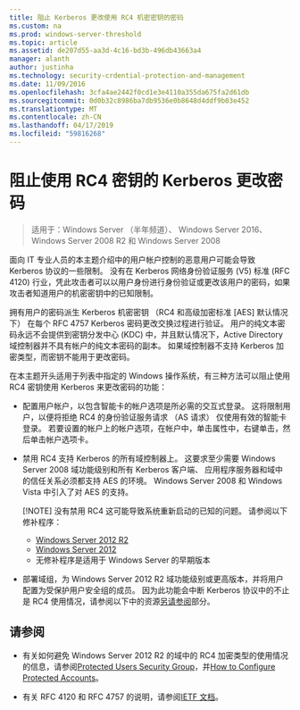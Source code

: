 ```yaml
---
title: 阻止 Kerberos 更改使用 RC4 机密密钥的密码
ms.custom: na
ms.prod: windows-server-threshold
ms.topic: article
ms.assetid: de207d55-aa3d-4c16-bd3b-496db43663a4
manager: alanth
author: justinha
ms.technology: security-crdential-protection-and-management
ms.date: 11/09/2016
ms.openlocfilehash: 3cfa4ae2442f0cd1e3e4110a355da675fa2d61db
ms.sourcegitcommit: 0d0b32c8986ba7db9536e0b8648d4ddf9b03e452
ms.translationtype: MT
ms.contentlocale: zh-CN
ms.lasthandoff: 04/17/2019
ms.locfileid: "59816268"
---
```

# <a name="preventing-kerberos-change-password-that-uses-rc4-secret-keys"></a>阻止使用 RC4 密钥的 Kerberos 更改密码

>适用于：Windows Server （半年频道）、 Windows Server 2016、 Windows Server 2008 R2 和 Windows Server 2008

面向 IT 专业人员的本主题介绍中的用户帐户控制的恶意用户可能会导致 Kerberos 协议的一些限制。 没有在 Kerberos 网络身份验证服务 (V5) 标准 (RFC 4120) 行业，凭此攻击者可以以用户身份进行身份验证或更改该用户的密码，如果攻击者知道用户的机密密钥中的已知限制。

拥有用户的密码派生 Kerberos 机密密钥 （RC4 和高级加密标准 [AES] 默认情况下） 在每个 RFC 4757 Kerberos 密码更改交换过程进行验证。 用户的纯文本密码永远不会提供到密钥分发中心 (KDC) 中，并且默认情况下，Active Directory 域控制器并不具有帐户的纯文本密码的副本。 如果域控制器不支持 Kerberos 加密类型，而密钥不能用于更改密码。 

在本主题开头适用于列表中指定的 Windows 操作系统，有三种方法可以阻止使用 RC4 密钥使用 Kerberos 来更改密码的功能：

- 配置用户帐户，以包含智能卡的帐户选项是所必需的交互式登录。 这将限制用户，以便将拒绝 RC4 的身份验证服务请求 （AS 请求） 仅使用有效的智能卡登录。 若要设置的帐户上的帐户选项，在帐户中，单击属性中，右键单击，然后单击帐户选项卡。 

- 禁用 RC4 支持 Kerberos 的所有域控制器上。 这要求至少需要 Windows Server 2008 域功能级别和所有 Kerberos 客户端、 应用程序服务器和域中的信任关系必须都支持 AES 的环境。 Windows Server 2008 和 Windows Vista 中引入了对 AES 的支持。

    [!NOTE]
    没有禁用 RC4 这可能导致系统重新启动的已知的问题。 请参阅以下修补程序：
    - [Windows Server 2012 R2](https://support.microsoft.com/en-us/kb/3038261)
    - [Windows Server 2012](https://support.microsoft.com/en-us/kb/3086213)
    - 无修补程序是适用于 Windows Server 的早期版本

- 部署域组，为 Windows Server 2012 R2 域功能级别或更高版本，并将用户配置为受保护用户安全组的成员。 因为此功能会中断 Kerberos 协议中的不止是 RC4 使用情况，请参阅以下中的资源[另请参阅](#see-also)部分。

## <a name="see-also"></a>请参阅

- 有关如何避免 Windows Server 2012 R2 的域中的 RC4 加密类型的使用情况的信息，请参阅[Protected Users Security Group](/../credentials-protection-and-management/protected-users-security-group.md)，并[How to Configure Protected Accounts](/../credentials-protection-and-management/how-to-configure-protected-accounts.md)。

- 有关 RFC 4120 和 RFC 4757 的说明，请参阅[IETF 文档](http://tools.ietf.org/html/)。
